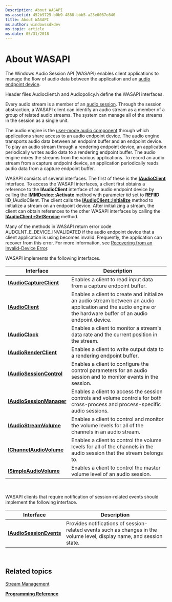 ```yaml
---
Description: About WASAPI
ms.assetid: 452b9725-b0b9-4888-bbb5-a23e0067e840
title: About WASAPI
ms.author: windowssdkdev
ms.topic: article
ms.date: 05/31/2018
---
```


# About WASAPI

The Windows Audio Session API (WASAPI) enables client applications to manage the flow of audio data between the application and an [audio endpoint device](audio-endpoint-devices.md).

Header files Audioclient.h and Audiopolicy.h define the WASAPI interfaces.

Every audio stream is a member of an [audio session](audio-sessions.md). Through the session abstraction, a WASAPI client can identify an audio stream as a member of a group of related audio streams. The system can manage all of the streams in the session as a single unit.

The audio engine is the [user-mode audio component](user-mode-audio-components.md) through which applications share access to an audio endpoint device. The audio engine transports audio data between an endpoint buffer and an endpoint device. To play an audio stream through a rendering endpoint device, an application periodically writes audio data to a rendering endpoint buffer. The audio engine mixes the streams from the various applications. To record an audio stream from a capture endpoint device, an application periodically reads audio data from a capture endpoint buffer.

WASAPI consists of several interfaces. The first of these is the [**IAudioClient**](/windows/desktop/api/Audioclient/nn-audioclient-iaudioclient) interface. To access the WASAPI interfaces, a client first obtains a reference to the **IAudioClient** interface of an audio endpoint device by calling the [**IMMDevice::Activate**](/windows/desktop/api/Mmdeviceapi/nf-mmdeviceapi-immdevice-activate) method with parameter *iid* set to **REFIID** IID\_IAudioClient. The client calls the [**IAudioClient::Initialize**](/windows/desktop/api/Audioclient/nf-audioclient-iaudioclient-initialize) method to initialize a stream on an endpoint device. After initializing a stream, the client can obtain references to the other WASAPI interfaces by calling the [**IAudioClient::GetService**](/windows/desktop/api/Audioclient/nf-audioclient-iaudioclient-getservice) method.

Many of the methods in WASAPI return error code AUDCLNT\_E\_DEVICE\_INVALIDATED if the audio endpoint device that a client application is using becomes invalid. Frequently, the application can recover from this error. For more information, see [Recovering from an Invalid-Device Error](recovering-from-an-invalid-device-error.md).

WASAPI implements the following interfaces.



| Interface                                            | Description                                                                                                                                                     |
|------------------------------------------------------|-----------------------------------------------------------------------------------------------------------------------------------------------------------------|
| [**IAudioCaptureClient**](/windows/desktop/api/Audioclient/nn-audioclient-iaudiocaptureclient)   | Enables a client to read input data from a capture endpoint buffer.                                                                                             |
| [**IAudioClient**](/windows/desktop/api/Audioclient/nn-audioclient-iaudioclient)                 | Enables a client to create and initialize an audio stream between an audio application and the audio engine or the hardware buffer of an audio endpoint device. |
| [**IAudioClock**](/windows/desktop/api/Audioclient/nn-audioclient-iaudioclock)                   | Enables a client to monitor a stream's data rate and the current position in the stream.                                                                        |
| [**IAudioRenderClient**](/windows/desktop/api/Audioclient/nn-audioclient-iaudiorenderclient)     | Enables a client to write output data to a rendering endpoint buffer.                                                                                           |
| [**IAudioSessionControl**](/windows/desktop/api/Audiopolicy/nn-audiopolicy-iaudiosessioncontrol) | Enables a client to configure the control parameters for an audio session and to monitor events in the session.                                                 |
| [**IAudioSessionManager**](/windows/desktop/api/Audiopolicy/nn-audiopolicy-iaudiosessionmanager) | Enables a client to access the session controls and volume controls for both cross-process and process-specific audio sessions.                                 |
| [**IAudioStreamVolume**](/windows/desktop/api/Audioclient/nn-audioclient-iaudiostreamvolume)     | Enables a client to control and monitor the volume levels for all of the channels in an audio stream.                                                           |
| [**IChannelAudioVolume**](/windows/desktop/api/Audioclient/nn-audioclient-ichannelaudiovolume)   | Enables a client to control the volume levels for all of the channels in the audio session that the stream belongs to.                                          |
| [**ISimpleAudioVolume**](/windows/desktop/api/Audioclient/nn-audioclient-isimpleaudiovolume)     | Enables a client to control the master volume level of an audio session.                                                                                        |



 

WASAPI clients that require notification of session-related events should implement the following interface.



| Interface                                          | Description                                                                                                            |
|----------------------------------------------------|------------------------------------------------------------------------------------------------------------------------|
| [**IAudioSessionEvents**](/windows/desktop/api/Audiopolicy/nn-audiopolicy-iaudiosessionevents) | Provides notifications of session-related events such as changes in the volume level, display name, and session state. |



 

## Related topics

<dl> <dt>

[Stream Management](stream-management.md)
</dt> <dt>

[**Programming Reference**](programming-reference.md)
</dt> </dl>

 

 



